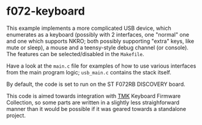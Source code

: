 # f072-keyboard

This example implements a more complicated USB device, which enumerates as a keyboard (possibly with 2 interfaces, one "normal" one and one which supports NKRO; both possibly supporting "extra" keys, like mute or sleep), a mouse and a teensy-style debug channel (or console). The features can be selected/disabled in the `Makefile`.

Have a look at the `main.c` file for examples of how to use various interfaces from the main program logic; `usb_main.c` contains the stack itself.

By default, the code is set to run on the ST F072RB DISCOVERY board.

This code is aimed towards integration with [TMK] Keyboard Firmware Collection, so some parts are written in a slightly less straighforward manner than it would be possible if it was geared towards a standalone project.


[TMK]: https://github.com/tmk/tmk_keyboard/
